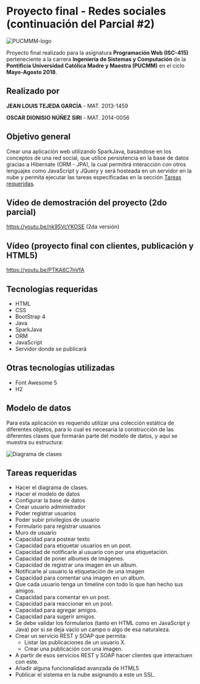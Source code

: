 # Proyecto final - Redes sociales (continuación del Parcial #2)

![PUCMMM-logo](https://i.imgur.com/9eEIci9.png)

Proyecto final realizado para la asignatura **Programación Web (ISC-415)** perteneciente a la carrera **Ingeniería de Sistemas y Computación** de la **Pontificia Universidad Católica Madre y Maestra (PUCMM)** en el ciclo **Mayo-Agosto 2018**.

## Realizado por

**JEAN LOUIS TEJEDA GARCÍA** -  MAT. 2013-1459

**OSCAR DIONISIO NÚÑEZ SIRI** -  MAT. 2014-0056

## Objetivo general

Crear una aplicación web utilizando SparkJava, basándose en los conceptos de una red social, que utilice persistencia en la base de datos gracias a Hibernate (ORM - JPA), la cual permitirá interacción con otros lenguajes como JavaScript y JQuery y será hosteada en un servidor en la nube y permita ejecutar las tareas especificadas en la sección [Tareas requeridas](#tareas-requeridas).

## Vídeo de demostración del proyecto (2do parcial)

https://youtu.be/nk95VcYKOSE (2da versión)

## Vídeo (proyecto final con clientes, publicación y HTML5)
https://youtu.be/PTKA6C7nVfA

## Tecnologías requeridas

- HTML
- CSS
- BootStrap 4
- Java
- SparkJava
- ORM
- JavaScript
- Servidor donde se publicará

## Otras tecnologías utilizadas

- Font Awesome 5
- H2

## Modelo de datos
Para esta aplicación es requerido utilizar una colección estática de diferentes objetos, para lo cual es necesaria la construcción de las diferentes clases que formarán parte del modelo de datos, y aquí se muestra su estructura:

![Diagrama de clases](https://i.imgur.com/oZFmIzY.png)

## Tareas requeridas

- Hacer el diagrama de clases.
- Hacer el modelo de datos
- Configurar la base de datos
- Crear usuario administrador
- Poder registrar usuarios
- Poder subir privilegios de usuario
- Formulario para registrar usuarios
- Muro de usuario
- Capacidad para postear texto
- Capacidad para etiquetar usuarios en un post.
- Capacidad de notificarle al usuario con por una etiquetación.
- Capacidad de poner albumes de imágenes.
- Capacidad de registrar una imagen en un album.
- Notificarle al usuario la etiquetación de una imagen
- Capacidad para comentar una imagen en un album.
- Que cada usuario tenga un timeline con todo lo que han hecho sus amigos.
- Capacidad para comentar en un post.
- Capacidad para reaccionar en un post.
- Capacidad para agregar amigos.
- Capacidad para sugerir amigos.
- Se debe validar los formularios (tanto en HTML como en JavaScript y Java) por si se deja vacío un campo o algo de esa naturaleza.
- Crear un servicio REST y SOAP que permita:
  - Listar las publicaciones de un usuario X.
  - Crear una publicación con una imagen.
- A partir de esos servicios REST y SOAP hacer clientes que interactuen con este.
- Añadir alguna funcionalidad avanzada de HTML5
- Publicar el sistema en la nube asignando a este un SSL.
